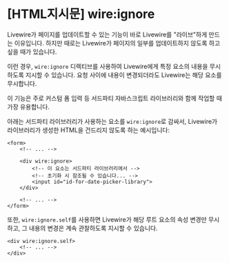 # [HTML지시문] wire:ignore
Livewire가 페이지를 업데이트할 수 있는 기능이 바로 Livewire를 "라이브"하게 만드는 이유입니다. 하지만 때로는 Livewire가 페이지의 일부를 업데이트하지 않도록 하고 싶을 때가 있습니다.

이런 경우, `wire:ignore` 디렉티브를 사용하여 Livewire에게 특정 요소의 내용을 무시하도록 지시할 수 있습니다. 요청 사이에 내용이 변경되더라도 Livewire는 해당 요소를 무시합니다.

이 기능은 주로 커스텀 폼 입력 등 서드파티 자바스크립트 라이브러리와 함께 작업할 때 가장 유용합니다.

아래는 서드파티 라이브러리가 사용하는 요소를 `wire:ignore`로 감싸서, Livewire가 라이브러리가 생성한 HTML을 건드리지 않도록 하는 예시입니다:

```blade
<form>
    <!-- ... -->

    <div wire:ignore>
        <!-- 이 요소는 서드파티 라이브러리에서 -->
        <!-- 초기화 시 참조될 수 있습니다... -->
        <input id="id-for-date-picker-library">
    </div>

    <!-- ... -->
</form>
```

또한, `wire:ignore.self`를 사용하면 Livewire가 해당 루트 요소의 속성 변경만 무시하고, 그 내용의 변경은 계속 관찰하도록 지시할 수 있습니다.

```blade
<div wire:ignore.self>
    <!-- ... -->
</div>
```
